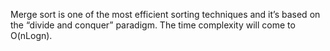 Merge sort is one of the most efficient sorting techniques and it’s based on the “divide and conquer” paradigm.
The time complexity will come to O(nLogn).